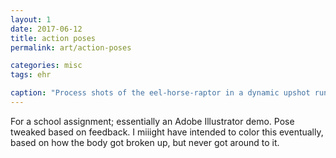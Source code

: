 ```yaml
---
layout: 1
date: 2017-06-12
title: action poses
permalink: art/action-poses

categories: misc
tags: ehr

caption: "Process shots of the eel-horse-raptor in a dynamic upshot running pose: the original sketch and concepts (on lined notebook paper), a vector traceover, and breaking that down into different parts."
---
```

For a school assignment; essentially an Adobe Illustrator demo. Pose tweaked based on feedback. I miiight have intended to color this eventually, based on how the body got broken up, but never got around to it.
